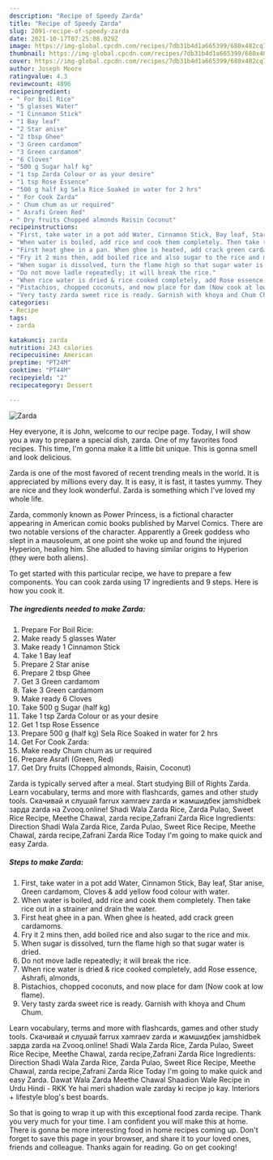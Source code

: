 ```yaml
---
description: "Recipe of Speedy Zarda"
title: "Recipe of Speedy Zarda"
slug: 2091-recipe-of-speedy-zarda
date: 2021-10-17T07:25:08.029Z
image: https://img-global.cpcdn.com/recipes/7db31b4d1a665399/680x482cq70/zarda-recipe-main-photo.jpg
thumbnail: https://img-global.cpcdn.com/recipes/7db31b4d1a665399/680x482cq70/zarda-recipe-main-photo.jpg
cover: https://img-global.cpcdn.com/recipes/7db31b4d1a665399/680x482cq70/zarda-recipe-main-photo.jpg
author: Joseph Moore
ratingvalue: 4.3
reviewcount: 4896
recipeingredient:
- " For Boil Rice"
- "5 glasses Water"
- "1 Cinnamon Stick"
- "1 Bay leaf"
- "2 Star anise"
- "2 tbsp Ghee"
- "3 Green cardamom"
- "3 Green cardamom"
- "6 Cloves"
- "500 g Sugar half kg"
- "1 tsp Zarda Colour or as your desire"
- "1 tsp Rose Essence"
- "500 g half kg Sela Rice Soaked in water for 2 hrs"
- " For Cook Zarda"
- " Chum chum as ur required"
- " Asrafi Green Red"
- " Dry fruits Chopped almonds Raisin Coconut"
recipeinstructions:
- "First, take water in a pot add Water, Cinnamon Stick, Bay leaf, Star anise, Green cardamom, Cloves & add yellow food colour with water."
- "When water is boiled, add rice and cook them completely. Then take rice out in a strainer and drain the water."
- "First heat ghee in a pan. When ghee is heated, add crack green cardamoms."
- "Fry it 2 mins then, add boiled rice and also sugar to the rice and mix."
- "When sugar is dissolved, turn the flame high so that sugar water is dried."
- "Do not move ladle repeatedly; it will break the rice."
- "When rice water is dried & rice cooked completely, add Rose essence, Ashrafi, almonds,"
- "Pistachios, chopped coconuts, and now place for dam (Now cook at low flame)."
- "Very tasty zarda sweet rice is ready. Garnish with khoya and Chum Chum."
categories:
- Recipe
tags:
- zarda

katakunci: zarda 
nutrition: 243 calories
recipecuisine: American
preptime: "PT24M"
cooktime: "PT44M"
recipeyield: "2"
recipecategory: Dessert

---
```



![Zarda](https://img-global.cpcdn.com/recipes/7db31b4d1a665399/680x482cq70/zarda-recipe-main-photo.jpg)

Hey everyone, it is John, welcome to our recipe page. Today, I will show you a way to prepare a special dish, zarda. One of my favorites food recipes. This time, I'm gonna make it a little bit unique. This is gonna smell and look delicious.

Zarda is one of the most favored of recent trending meals in the world. It is appreciated by millions every day. It is easy, it is fast, it tastes yummy. They are nice and they look wonderful. Zarda is something which I've loved my whole life.

Zarda, commonly known as Power Princess, is a fictional character appearing in American comic books published by Marvel Comics. There are two notable versions of the character. Apparently a Greek goddess who slept in a mausoleum, at one point she woke up and found the injured Hyperion, healing him. She alluded to having similar origins to Hyperion (they were both aliens).


To get started with this particular recipe, we have to prepare a few components. You can cook zarda using 17 ingredients and 9 steps. Here is how you cook it.

<!--inarticleads1-->

##### The ingredients needed to make Zarda:

1. Prepare  For Boil Rice:
1. Make ready 5 glasses Water
1. Make ready 1 Cinnamon Stick
1. Take 1 Bay leaf
1. Prepare 2 Star anise
1. Prepare 2 tbsp Ghee
1. Get 3 Green cardamom
1. Take 3 Green cardamom
1. Make ready 6 Cloves
1. Take 500 g Sugar (half kg)
1. Take 1 tsp Zarda Colour or as your desire
1. Get 1 tsp Rose Essence
1. Prepare 500 g (half kg) Sela Rice Soaked in water for 2 hrs
1. Get  For Cook Zarda:
1. Make ready  Chum chum as ur required
1. Prepare  Asrafi (Green, Red)
1. Get  Dry fruits (Chopped almonds, Raisin, Coconut)


Zarda is typically served after a meal. Start studying Bill of Rights Zarda. Learn vocabulary, terms and more with flashcards, games and other study tools. Скачивай и слушай farrux xamraev zarda и жамшидбек jamshidbek зарда zarda на Zvooq.online! Shadi Wala Zarda Rice, Zarda Pulao, Sweet Rice Recipe, Meethe Chawal, zarda recipe,Zafrani Zarda Rice Ingredients: Direction Shadi Wala Zarda Rice, Zarda Pulao, Sweet Rice Recipe, Meethe Chawal, zarda recipe,Zafrani Zarda Rice Today I'm going to make quick and easy Zarda. 

<!--inarticleads2-->

##### Steps to make Zarda:

1. First, take water in a pot add Water, Cinnamon Stick, Bay leaf, Star anise, Green cardamom, Cloves & add yellow food colour with water.
1. When water is boiled, add rice and cook them completely. Then take rice out in a strainer and drain the water.
1. First heat ghee in a pan. When ghee is heated, add crack green cardamoms.
1. Fry it 2 mins then, add boiled rice and also sugar to the rice and mix.
1. When sugar is dissolved, turn the flame high so that sugar water is dried.
1. Do not move ladle repeatedly; it will break the rice.
1. When rice water is dried & rice cooked completely, add Rose essence, Ashrafi, almonds,
1. Pistachios, chopped coconuts, and now place for dam (Now cook at low flame).
1. Very tasty zarda sweet rice is ready. Garnish with khoya and Chum Chum.


Learn vocabulary, terms and more with flashcards, games and other study tools. Скачивай и слушай farrux xamraev zarda и жамшидбек jamshidbek зарда zarda на Zvooq.online! Shadi Wala Zarda Rice, Zarda Pulao, Sweet Rice Recipe, Meethe Chawal, zarda recipe,Zafrani Zarda Rice Ingredients: Direction Shadi Wala Zarda Rice, Zarda Pulao, Sweet Rice Recipe, Meethe Chawal, zarda recipe,Zafrani Zarda Rice Today I'm going to make quick and easy Zarda. Dawat Wala Zarda Meethe Chawal Shaadion Wale Recipe in Urdu Hindi - RKK Ye hai meri shadion wale zarday ki recipe jo kay. Interiors + lifestyle blog's best boards. 

So that is going to wrap it up with this exceptional food zarda recipe. Thank you very much for your time. I am confident you will make this at home. There is gonna be more interesting food in home recipes coming up. Don't forget to save this page in your browser, and share it to your loved ones, friends and colleague. Thanks again for reading. Go on get cooking!

